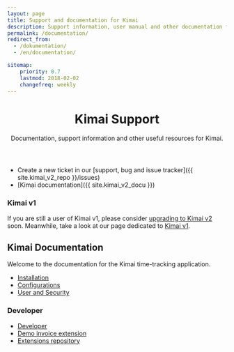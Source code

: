 ```yaml
---
layout: page
title: Support and documentation for Kimai
description: Support information, user manual and other documentation for Kimai time-tracking
permalink: /documentation/
redirect_from:
  - /dokumentation/
  - /en/documentation/

sitemap:
    priority: 0.7
    lastmod: 2018-02-02
    changefreq: weekly
---
```


<header class="major">
	<h1>Kimai Support</h1>
    <p>
        Documentation, support information and other useful resources for Kimai.
    </p>
</header>

- Create a new ticket in our [support, bug and issue tracker]({{ site.kimai_v2_repo }}/issues) 
- [Kimai documentation]({{ site.kimai_v2_docu }})

### Kimai v1

If you are still a user of Kimai v1, please consider [upgrading to Kimai v2](upgrade-kimai-v1/) soon. Meanwhile, take a look at our page dedicated to [Kimai v1](/v1/).

## Kimai Documentation

Welcome to the documentation for the Kimai time-tracking application.

* [Installation]({{site.kimai_v2_repo}})
* [Configurations]({{site.kimai_v2_docu}}/configurations.md)
* [User and Security]({{site.kimai_v2_docu}}/users.md)

### Developer

* [Developer]({{site.kimai_v2_docu}}/developers.md)
* [Demo invoice extension](https://github.com/kevinpapst/kimai2-invoice)
* [Extensions repository](https://github.com/kimai/recipes)